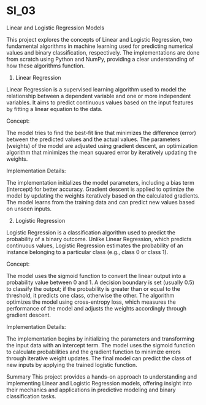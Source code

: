 # SI_03
Linear and Logistic Regression Models

This project explores the concepts of Linear and Logistic Regression, two fundamental algorithms in machine learning used for predicting numerical values and binary classification, respectively. The implementations are done from scratch using Python and NumPy, providing a clear understanding of how these algorithms function.

1. Linear Regression
 
Linear Regression is a supervised learning algorithm used to model the relationship between a dependent variable and one or more independent variables. It aims to predict continuous values based on the input features by fitting a linear equation to the data.

Concept:

The model tries to find the best-fit line that minimizes the difference (error) between the predicted values and the actual values.
The parameters (weights) of the model are adjusted using gradient descent, an optimization algorithm that minimizes the mean squared error by iteratively updating the weights.

Implementation Details:

The implementation initializes the model parameters, including a bias term (intercept) for better accuracy.
Gradient descent is applied to optimize the model by updating the weights iteratively based on the calculated gradients.
The model learns from the training data and can predict new values based on unseen inputs.

2. Logistic Regression
   
Logistic Regression is a classification algorithm used to predict the probability of a binary outcome. Unlike Linear Regression, which predicts continuous values, Logistic Regression estimates the probability of an instance belonging to a particular class (e.g., class 0 or class 1).

Concept:

The model uses the sigmoid function to convert the linear output into a probability value between 0 and 1.
A decision boundary is set (usually 0.5) to classify the output; if the probability is greater than or equal to the threshold, it predicts one class, otherwise the other.
The algorithm optimizes the model using cross-entropy loss, which measures the performance of the model and adjusts the weights accordingly through gradient descent.

Implementation Details:

The implementation begins by initializing the parameters and transforming the input data with an intercept term.
The model uses the sigmoid function to calculate probabilities and the gradient function to minimize errors through iterative weight updates.
The final model can predict the class of new inputs by applying the trained logistic function.

Summary
This project provides a hands-on approach to understanding and implementing Linear and Logistic Regression models, offering insight into their mechanics and applications in predictive modeling and binary classification tasks.
